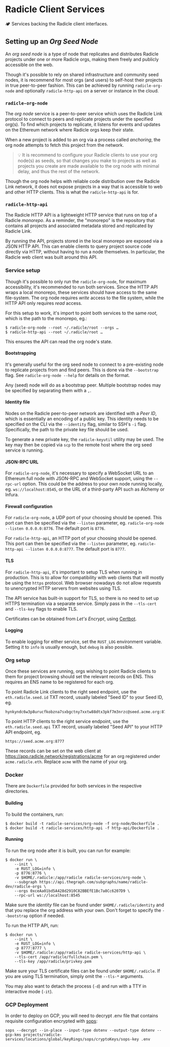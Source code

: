 # Radicle Client Services

🏕️ Services backing the Radicle client interfaces.

## Setting up an *Org Seed Node*

An *org seed node* is a type of node that replicates and distributes Radicle
projects under one or more Radicle orgs, making them freely and publicly
accessible on the web.

Though it's possible to rely on shared infrastructure and community seed nodes,
it is recommend for most orgs (and users) to self-host their projects in true
peer-to-peer fashion. This can be achieved by running `radicle-org-node` and
optionally `radicle-http-api` on a server or instance in the cloud.

### `radicle-org-node`

The *org node* service is a peer-to-peer service which uses the Radicle Link protocol
to connect to peers and replicate projects under the specified org(s). To find
which projects to replicate, it listens for events and updates on the Ethereum
network where Radicle orgs keep their state.

When a new project is added to an org via a process called *anchoring*, the org
node attempts to fetch this project from the network.

> 💡 It is recommend to configure your Radicle clients to use your org node(s) as seeds,
so that changes you make to projects as well as projects you create are made available
to the org node with minimal delay, and thus the rest of the network.

Though the org node helps with reliable code distribution over the Radicle Link
network, it does not expose projects in a way that is accessible to web and other
HTTP clients. This is what the `radicle-http-api` is for.

### `radicle-http-api`

The Radicle HTTP API is a lightweight HTTP service that runs on top of a Radicle
*monorepo*. As a reminder, the "monorepo" is the repository that contains all
projects and associated metadata stored and replicated by Radicle Link.

By running the API, projects stored in the local monorepo are exposed via a
JSON HTTP API. This can enable clients to query project source code directly
via HTTP, without having to run a node themselves. In particular, the Radicle
web client was built around this API.

### Service setup

Though it's possible to only run the `radicle-org-node`, for maximum accessibility,
it's recommended to run both services. Since the HTTP API wraps a local monorepo,
these services should have access to the same file-system. The org node requires
*write* access to the file system, while the HTTP API only requires *read* access.

For this setup to work, it's import to point both services to the same *root*,
which is the path to the monorepo, eg.:

    $ radicle-org-node --root ~/.radicle/root --orgs …
    $ radicle-http-api --root ~/.radicle/root …

This ensures the API can read the org node's state.

#### Bootstrapping

It's generally useful for the org seed node to connect to a pre-existing
node to replicate projects from and find peers. This is done via the
`--bootstrap` flag. See `radicle-org-node --help` for details on the format.

Any (seed) node will do as a bootstrap peer. Multiple bootstrap nodes may
be specified by separating them with a `,`.

#### Identity file

Nodes on the Radicle peer-to-peer network are identified with a *Peer ID*,
which is essentially an encoding of a public key. This identity needs to
be specified on the CLI via the `--identity` flag, similar to SSH's `-i`
flag. Specifically, the path to the private key file should be used.

To generate a new private key, the `radicle-keyutil` utility may be used. The
key may then be copied via `scp` to the remote host where the org seed service
is running.

#### JSON-RPC URL

For `radicle-org-node`, it's necessary to specify a WebSocket URL to an
Ethereum full node with JSON-RPC and WebSocket support, using the `--rpc-url`
option.  This could be the address to your own node running locally, eg.
`ws://localhost:8545`, or the URL of a third-party API such as Alchemy or
Infura.

#### Firewall configuration

For `radicle-org-node`, a UDP port of your choosing should be opened. This port
can then be specified via the `--listen` parameter, eg.
`radicle-org-node --listen 0.0.0.0:8776`.  The default port is `8776`.

For `radicle-http-api`, an HTTP port of your choosing should be opened. This port
can then be specified via the `--listen` parameter, eg.
`radicle-http-api --listen 0.0.0.0:8777`.  The default port is `8777`.

#### TLS

For `radicle-http-api`, it's important to setup TLS when running in production.
This is to allow for compatibility with web clients that will mostly be using
the `https` protocol. Web browser nowadays do not allow requests to unencrypted
HTTP servers from websites using TLS.

The API service has built-in support for TLS, so there is no need to set up
HTTPS termination via a separate service. Simply pass in the `--tls-cert`
and `--tls-key` flags to enable TLS.

Certificates can be obtained from *Let's Encrypt*, using [Certbot](https://certbot.eff.org/).

#### Logging

To enable logging for either service, set the `RUST_LOG` environment variable.
Setting it to `info` is usually enough, but `debug` is also possible.

### Org setup

Once these services are running, orgs wishing to point Radicle clients to them
for project browsing should set the relevant records on ENS. This requires
an ENS name to be registered for each org.

To point Radicle Link clients to the right seed endpoint, use the `eth.radicle.seed.id`
TXT record, usually labeled "Seed ID" to your Seed ID, eg.

    hynkyndc6w3p8urucfkobzna7sxbgctny7xxtw88dtx3pkf7m3nrzc@seed.acme.org:8776

To point HTTP clients to the right service endpoint, use the `eth.radicle.seed.api`
TXT record, usually labeled "Seed API" to your HTTP API endpoint, eg.

    https://seed.acme.org:8777

These records can be set on the web client at <https://app.radicle.network/registrations/acme>
for an org registered under `acme.radicle.eth`. Replace `acme` with the name
of your org.

### Docker

There are `Dockerfile` provided for both services in the respective directories.

#### Building

To build the containers, run:

    $ docker build -t radicle-services/org-node -f org-node/Dockerfile .
    $ docker build -t radicle-services/http-api -f http-api/Dockerfile .

#### Running

To run the org node after it is built, you can run for example:

    $ docker run \
        --init \
        -e RUST_LOG=info \
        -p 8776:8776 \
        -v $HOME/.radicle:/app/radicle radicle-services/org-node \
        --subgraph https://api.thegraph.com/subgraphs/name/radicle-dev/radicle-orgs \
        --orgs 0xceAa01bd5A428d2910C82BBEfE1Bc7a8Cc6207D9 \
        --rpc-url ws://localhost:8545

Make sure the *identity* file can be found under `$HOME/.radicle/identity` and
that you replace the org address with your own. Don't forget to specify the
`--bootstrap` option if needed.

To run the HTTP API, run:

    $ docker run \
        --init \
        -e RUST_LOG=info \
        -p 8777:8777 \
        -v $HOME/.radicle:/app/radicle radicle-services/http-api \
        --tls-cert /app/radicle/fullchain.pem \
        --tls-key /app/radicle/privkey.pem

Make sure your TLS certificate files can be found under `$HOME/.radicle`. If you
are using TLS termination, simply omit the `--tls-*` arguments.

You may also want to detach the process (`-d`) and run with a TTY in interactive
mode (`-it`).

### GCP Deployment

In order to deploy on GCP, you will need to decrypt .env file that contains
requisite configuration encrypted with
[sops](https://github.com/mozilla/sops):

    sops --decrypt --in-place --input-type dotenv --output-type dotenv --gcp-kms projects/radicle-services/locations/global/keyRings/sops/cryptoKeys/sops-key .env
